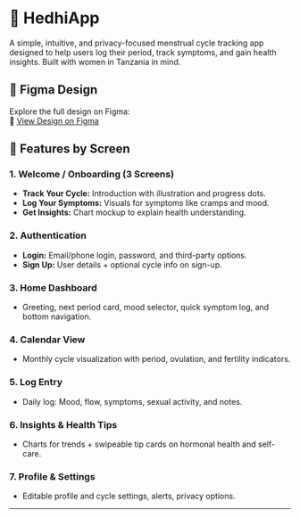 # 🌸 HedhiApp

A simple, intuitive, and privacy-focused menstrual cycle tracking app designed to help users log their period, track symptoms, and gain health insights. Built with women in Tanzania in mind.

## 📱 Figma Design

Explore the full design on Figma:  
🔗 [View Design on Figma](https://www.figma.com/design/TfMrqsxwzr3nLWILVdHIfX/Menstrual-Tracker?node-id=0-1&t=zO7o2bMGuT33RLFy-1)

## 🧩 Features by Screen

### 1. **Welcome / Onboarding (3 Screens)**
- **Track Your Cycle:** Introduction with illustration and progress dots.
- **Log Your Symptoms:** Visuals for symptoms like cramps and mood.
- **Get Insights:** Chart mockup to explain health understanding.

### 2. **Authentication**
- **Login:** Email/phone login, password, and third-party options.
- **Sign Up:** User details + optional cycle info on sign-up.

### 3. **Home Dashboard**
- Greeting, next period card, mood selector, quick symptom log, and bottom navigation.

### 4. **Calendar View**
- Monthly cycle visualization with period, ovulation, and fertility indicators.

### 5. **Log Entry**
- Daily log: Mood, flow, symptoms, sexual activity, and notes.

### 6. **Insights & Health Tips**
- Charts for trends + swipeable tip cards on hormonal health and self-care.

### 7. **Profile & Settings**
- Editable profile and cycle settings, alerts, privacy options.

---
